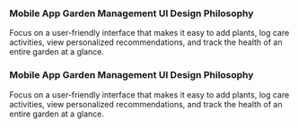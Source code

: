 ### Mobile App Garden Management UI Design Philosophy
Focus on a user-friendly interface that makes it easy to add plants, log care activities, view personalized recommendations, and track the health of an entire garden at a glance.
### Mobile App Garden Management UI Design Philosophy
Focus on a user-friendly interface that makes it easy to add plants, log care activities, view personalized recommendations, and track the health of an entire garden at a glance.
